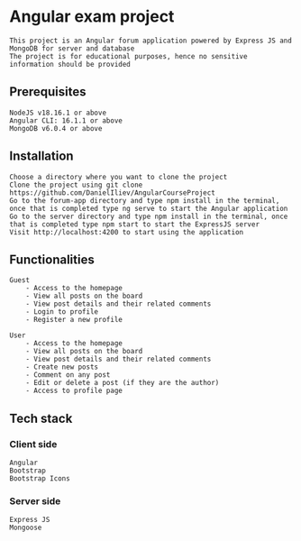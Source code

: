 # Angular exam project
    This project is an Angular forum application powered by Express JS and MongoDB for server and database
    The project is for educational purposes, hence no sensitive information should be provided

## Prerequisites
    NodeJS v18.16.1 or above
    Angular CLI: 16.1.1 or above
    MongoDB v6.0.4 or above

## Installation
    Choose a directory where you want to clone the project
    Clone the project using git clone https://github.com/DanielIliev/AngularCourseProject
    Go to the forum-app directory and type npm install in the terminal, once that is completed type ng serve to start the Angular application
    Go to the server directory and type npm install in the terminal, once that is completed type npm start to start the ExpressJS server
    Visit http://localhost:4200 to start using the application

## Functionalities
    Guest
        - Access to the homepage
        - View all posts on the board
        - View post details and their related comments
        - Login to profile
        - Register a new profile

    User
        - Access to the homepage
        - View all posts on the board
        - View post details and their related comments
        - Create new posts
        - Comment on any post
        - Edit or delete a post (if they are the author)
        - Access to profile page

## Tech stack
### Client side
    Angular
    Bootstrap
    Bootstrap Icons
### Server side
    Express JS
    Mongoose
